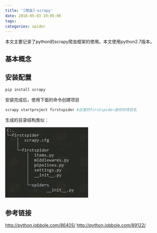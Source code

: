 ```yaml
---
title: '[爬虫]-scrapy'
date: 2018-05-03 19:05:08
tags:
categories: spider
---
```


本文主要记录了python的scrapy爬虫框架的使用。本文使用python2.7版本。

<!--more-->

## 基本概念

## 安装配置

``` bash
pip install scrapy
```

安装完成后，使用下面的命令创建项目

``` bash
scrapy startproject firstspider #这里的firstspider是你的项目名
```

生成的目录结构类似：

![spider-dir](spider-scrapy/spider-dir.png)

## 参考链接

http://python.jobbole.com/86405/
http://python.jobbole.com/89122/
